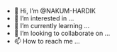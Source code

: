 - 👋 Hi, I’m @NAKUM-HARDIK
- 👀 I’m interested in ...
- 🌱 I’m currently learning ...
- 💞️ I’m looking to collaborate on ...
- 📫 How to reach me ...

<!---
NAKUM-HARDIK/NAKUM-HARDIK is a ✨ special ✨ repository because its `README.md` (this file) appears on your GitHub profile.
You can click the Preview link to take a look at your changes.
--->
